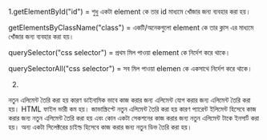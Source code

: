 1.getElementById("id") = শুধু একটা element কে তার id মাধ্যমে খোঁজার জন্য ব্যবহার করা হয়।

getElementsByClassName("class") = একটি/অনেকগুলো element কে তার ক্লাস এর মাধ্যমে খোঁজার জন্য ব্যবহার করা হয়।

querySelector("css selector") = প্রথম মিল পাওয়া element কে নির্দেশ করে থাকে।

querySelectorAll("css selector") = সব মিল পাওয়া elemen কে একসাথে  নির্দেশ করে থাকে।


2.
নতুন এলিমেন্ট তৈরি করা হয় কারণ ডাইনামিক ভাবে কাজ করার জন্য এলিমেন্ট যোগ করার জন্য এলিমেন্ট তৈরি করা হয়। HTML ফাইল ভারী কম হয়। জাভাস্ক্রিপ্টে নতুন এলিমেন্ট তৈরি করা হয় কারণ প্যারেন্ট ইলিমেন্ট হিসেবে কাজ করার জন্য নতুন এলিমেন্ট তৈরি করা হয় এবং কোন একটা সেকশনের কাজ করার জন্য নতুন এলিমেন্ট টাকে ইনসার্ট করা হয়। অন্য একটা সিলেক্টরের চাইল্ড হিসেবে কাজ করার জন্য নতুন ডিভ তৈরি করা হয়।